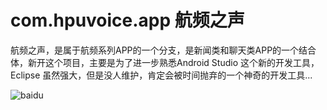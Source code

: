 # com.hpuvoice.app  航频之声
航频之声，是属于航频系列APP的一个分支，是新闻类和聊天类APP的一个结合体，新开这个项目，主要是为了进一步熟悉Android Studio
这个新的开发工具，Eclipse 虽然强大，但是没人维护，肯定会被时间抛弃的一个神奇的开发工具...


![baidu](http://images.cnitblog.com/blog2015/535280/201503/301138129519459.gif "航频之声 截图")  
